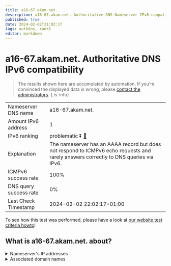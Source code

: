 ```yaml
---
title: a16-67.akam.net.
description: a16-67.akam.net. Authoritative DNS Nameserver IPv6 compatibility
published: true
date: 2024-02-02T21:02:17
tags: authdns, rank5
editor: markdown
---
```


# a16-67.akam.net. Authoritative DNS IPv6 compatibility

> The results shown here are accumulated by automation. If you're convinced the displayed data is wrong, please [contact the administrators](/howto/chat). 
{.is-info}




|   |   |
| - | - |
| Nameserver DNS name | a16-67.akam.net.
| Amount IPv6 address | 1
| IPv6 ranking | problematic :arrow_double_down: [🔗](/howto/ranking) |
| Explanation | The nameserver has an AAAA record but does not respond to ICMPv6 echo requests and rarely answers correctly to DNS queries via IPv6. |
| ICMPv6 success rate | 100%|
| DNS query success rate | 0% |
| Last Check Timestamp | 2024-02-02 22:02:17+01:00 |

To see how this test was performed, please have a look at [our website test criteria howto](/howto/testcriteria/authdns)!


## What is a16-67.akam.net. about?




<details>
<summary>Nameserver's IP addresses</summary>

2600:1406:1b::43

</details>



<details>
<summary>Associated domain names</summary>

www.dailymail.co.uk

www.td.com

</details>
